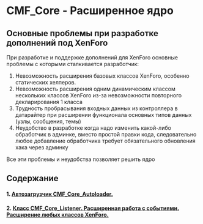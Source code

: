 CMF_Core - Расширенное ядро
===========================

Основные проблемы при разработке дополнений под XenForo
-------------------------------------------------------
При разработке и поддержке дополнений для XenForo основные проблемы с которыми сталкивается разработчик:

 1. Невозможность расширения базовых классов XenForo, особенно статических хелперов.
 2. Невозможность расширения одним динамическим классом нескольких классов XenForo из-за невозможности повторного декларирования 1 класса
 3. Трудность пробрасывания входных данных из контроллера в датарайтер при расширении функционала основных типов данных (узлы, сообщения, темы)
 4. Неудобство в разработке когда надо изменить какой-либо обработчик в админке, вместо простой правки кода, следовательно любое добавление обработчика требует обязательного обновления хака через админку



Все эти проблемы и неудобства позволяет решить ядро

Содержание
----------
#### 1. [Автозагрузчик CMF_Core_Autoloader.](autoloader.md)
#### 2. [Класс CMF_Core_Listener. Расширенная работа с событиями. Расширение любых классов XenForo.](listeners.md)
